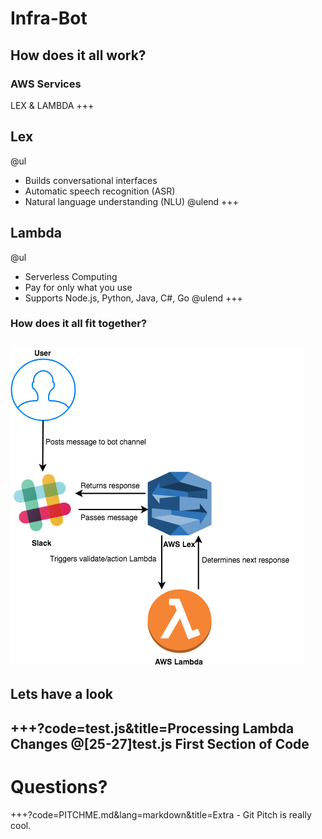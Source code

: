 # Infra-Bot
How does it all work?
---
### AWS Services
LEX & LAMBDA
+++
## Lex
@ul
- Builds conversational interfaces
- Automatic speech recognition (ASR)
- Natural language understanding (NLU)
@ulend
+++
## Lambda
@ul
- Serverless Computing
- Pay for only what you use
- Supports Node.js, Python, Java, C#, Go
@ulend
+++
### How does it all fit together?
![INFRA-BOT Structure](Infra-Bot.png)
---
## Lets have a look
+++?code=test.js&title=Processing Lambda Changes
@[25-27]test.js First Section of Code
---
# Questions?
+++?code=PITCHME.md&lang=markdown&title=Extra - Git Pitch is really cool.
